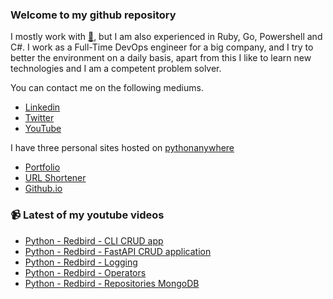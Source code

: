 ### Welcome to my github repository

I mostly work with [:snake:](https://www.python.org/), but I am also experienced in Ruby, Go, Powershell and C#. I work as a Full-Time DevOps engineer for a big company, and I try to better the environment on a daily basis, apart from this I like to learn new technologies and I am a competent problem solver.

You can contact me on the following mediums.
- [Linkedin](https://www.linkedin.com/in/r3ap3rpy)
- [Twitter](https://twitter.com/r3ap3rpy)
- [YouTube](https://www.youtube.com/channel/UC1qkMXH8d2I9DDAtBSeEHqg)

I have three personal sites hosted on [pythonanywhere](https://www.pythonanywhere.com/)
- [Portfolio](http://r3ap3rpy.pythonanywhere.com/)
- [URL Shortener](http://shortenpy.pythonanywhere.com/)
- [Github.io](https://r3ap3rpy.github.io/)

### :video_camera: Latest of my youtube videos
<!-- YOUTUBE:START -->
- [Python - Redbird - CLI CRUD app](https://www.youtube.com/watch?v=FTTOYRUnrH0)
- [Python - Redbird - FastAPI CRUD application](https://www.youtube.com/watch?v=FL8MRX5E7II)
- [Python - Redbird - Logging](https://www.youtube.com/watch?v=UMMEFGAxFXA)
- [Python - Redbird - Operators](https://www.youtube.com/watch?v=_0rScLV4j4k)
- [Python - Redbird - Repositories MongoDB](https://www.youtube.com/watch?v=omfvyKi-tBQ)
<!-- YOUTUBE:END -->

